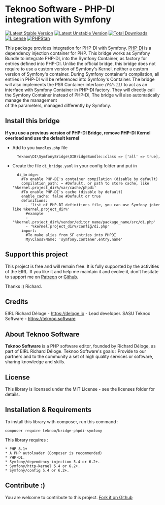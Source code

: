 Teknoo Software - PHP-DI integration with Symfony
=================================================

[![Latest Stable Version](https://poser.pugx.org/teknoo/symfony-bridge/v/stable)](https://packagist.org/packages/teknoo/symfony-bridge)
[![Latest Unstable Version](https://poser.pugx.org/teknoo/symfony-bridge/v/unstable)](https://packagist.org/packages/teknoo/symfony-bridge)
[![Total Downloads](https://poser.pugx.org/teknoo/symfony-bridge/downloads)](https://packagist.org/packages/teknoo/symfony-bridge)
[![License](https://poser.pugx.org/teknoo/symfony-bridge/license)](https://packagist.org/packages/teknoo/symfony-bridge)
[![PHPStan](https://img.shields.io/badge/PHPStan-enabled-brightgreen.svg?style=flat)](https://github.com/phpstan/phpstan)

This package provides integration for PHP-DI with Symfony. [PHP-DI](http://php-di.org) is a dependency injection container for PHP.
This bridge works as Symfony Bundle to integrate PHP-DI, into the Symfony Container, as factory for entries defined into PHP-DI.
Unlike the official bridge, this bridge does not require to use a custom version of Symfony's Kernel, neither a custom version of
Symfony's container.
During Symfony container's compilation, all entries in PHP-DI will be referenced into Symfony's Container.
The bridge will also implements the PSR Container interface *`(PSR-11)`* to act as an interface with Symfony Container in
PHP-DI factory.
They will directly call the Symfony Container instead of PHP-DI, The bridge will also automatically manage the management  
of the parameters, managed differently by Symfony.

Install this bridge
-------------------
**If you use a previous version of PHP-DI Bridge, remove PHP-DI Kernel overload and use the default kernel**

* Add to you `bundles.php` file 

        Teknoo\DI\SymfonyBridge\DIBridgeBundle::class => ['all' => true],

* Create the file `di_bridge.yaml` in your config folder and put in

        di_bridge:
          #To enable PHP-DI's container compilation (disable by default)
          compilation_path: ~ #Default, or path to store cache, like '%kernel.project_dir%/var/cache/phpdi'
          #To enable PHP-DI's cache (disable by default)
          enable_cache: false #Default or true
          definitions:
            - 'list of PHP-DI definitions file, you can use Symfony joker like %kernel.project_dir%'
            #example
            - '%kernel.project_dir%/vendor/editor_name/package_name/src/di.php'
            - '%kernel.project_dir%/config/di.php'
          import:
            #To make alias from SF entries into PHPDI
            My\Class\Name: 'symfony.contaner.entry.name'


Support this project
---------------------
This project is free and will remain free. It is fully supported by the activities of the EIRL.
If you like it and help me maintain it and evolve it, don't hesitate to support me on
[Patreon](https://patreon.com/teknoo_software) or [Github](https://github.com/sponsors/TeknooSoftware).

Thanks :) Richard.

Credits
-------
EIRL Richard Déloge - <https://deloge.io> - Lead developer.
SASU Teknoo Software - <https://teknoo.software>

About Teknoo Software
---------------------
**Teknoo Software** is a PHP software editor, founded by Richard Déloge, as part of EIRL Richard Déloge.
Teknoo Software's goals : Provide to our partners and to the community a set of high quality services or software,
sharing knowledge and skills.

License
-------
This library is licensed under the MIT License - see the licenses folder for details.

Installation & Requirements
---------------------------
To install this library with composer, run this command :

    composer require teknoo/bridge-phpdi-symfony

This library requires :

    * PHP 8.1+
    * A PHP autoloader (Composer is recommended)
    * PHP-DI.
    * Symfony/dependency-injection 5.4 or 6.2+.
    * Symfony/http-kernel 5.4 or 6.2+.
    * Symfony/config 5.4 or 6.2+.

Contribute :)
-------------
You are welcome to contribute to this project. [Fork it on Github](CONTRIBUTING.md)
